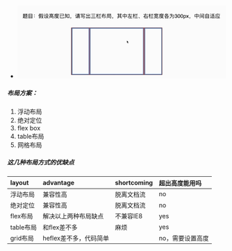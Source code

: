 * ![](/assets/import3.png)

##### 布局方案：

1. 浮动布局
2. 绝对定位
3. flex box
4. table布局
5. 网格布局

##### 这几种布局方式的优缺点



| layout | advantage | shortcoming | 超出高度能用吗 |
| :--- | :--- | :--- | :--- |
| 浮动布局 | 兼容性高 | 脱离文档流 | no |
| 绝对定位 | 兼容性高 | 脱离文档流 | no |
| flex布局 | 解决以上两种布局缺点 | 不兼容IE8 | yes |
| table布局 | 和flex差不多 | 麻烦 | yes |
| grid布局 | heflex差不多，代码简单 |  | no，需要设置高度 |



